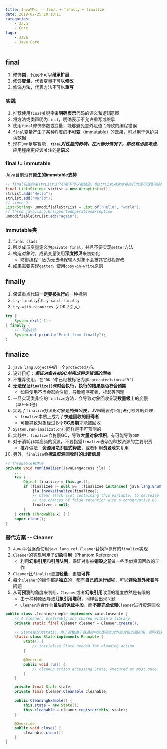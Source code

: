 ```yaml
---
title: Java核心 -- final + finally + finalize
date: 2019-02-25 10:10:11
categories:
    - Java
    - Core
tags:
    - Java
    - Java Core
---
```


## final
1. 修饰**类**，代表不可以**继承扩展**
2. 修饰**变量**，代表变量不可以**修改**
3. 修饰**方法**，代表方法不可以**重写**

<!-- more -->

### 实践
1. 推荐使用`final`关键字来**明确表示**代码的语义和逻辑意图
2. 将方法或类声明为`final`，明确表示不允许重写或继承
3. 使用`final`修饰参数或变量，能够避免意外赋值而导致的编程错误
4. `final`变量产生了某种程度的**不可变**（immutable）的效果，可以用于保护只读数据
5. 现在`JVM`足够智能，_**`final`对性能的影响，在大部分情况下，都没有必要考虑**_，应用程序更应该关注的是**语义**

### final != immutable
Java目前没有**原生的immutable支持**
```java
// final只能约束strList这个引用不可以被赋值，但strList对象本身的行为是不受影响的
final List<String> strList = new ArrayList<>();
strList.add("Hello");
strList.add("World");
// since 9
List<String> unmodifiableStrList = List.of("Hello", "world");
// throw java.lang.UnsupportedOperationException
unmodifiableStrList.add("again");
```

### immutable类
1. `final class`
2. 所以成员变量定义为`private final`，并且不要实现`setter`方法
3. 构造对象时，成员变量使用**深度拷贝**来初始化
    - 防御编程：因为无法确保输入对象不会被其它线程修改
4. 如果需要实现`getter`，使用`copy-on-write`原则

## finally
1. 保证重点代码**一定要被执行**的一种机制
2. `try-finally`和`try-catch-finally`
3. `try-with-resources`（JDK 7引入）

```java
try {
    System.exit(-1);
} finally {
    // 不会执行
    System.out.println("Print from finally");
}
```

## finalize
1. `java.lang.Object`中的一个`protected`方法
2. 设计目标：_**保证对象在被GC前完成特定资源的回收**_
3. 不推荐使用，在`JDK 9`中已经被标记为`@Deprecated(since="9")`
4. **无法保证`finalize()`何时会执行，执行的结果是否符合预期**
    - 如果使用不当会影响性能，导致程序死锁、挂起等问题
5. 一旦实现类非空的`finalize`方法，会导致对象回收呈现**数量级**上的变慢（40~50倍）
6. 实现了`finalize`方法的对象是**特殊公民**，JVM需要对它们进行额外的处理
    - `finalize`本质上成为了**快速回收的阻碍者**
    - 可能导致对象经过多个**GC周期**才能被回收
7. `System.runFinalization()`同样是不可预测的
8. 实践中，`finalize`会拖慢GC，导致**大量对象堆积**，有可能导致`OOM`
9. 对于消耗非常高频的资源，不要指望`finalize`去承担释放资源的主要职责
    - 推荐做法：**资源用完即显式释放**，或者利用**资源池**来复用
10. 另外，`finalize`会**掩盖资源回收时的出错信息**

```java java.lang.ref.Finalizer
// Throwable被生吞
private void runFinalizer(JavaLangAccess jla) {
    ...
    try {
        Object finalizee = this.get();
        if (finalizee != null && !(finalizee instanceof java.lang.Enum)) {
            jla.invokeFinalize(finalizee);
            // Clear stack slot containing this variable, to decrease
            // the chances of false retention with a conservative GC
            finalizee = null;
        }
    } catch (Throwable x) { }
    super.clear();
}
```

### 替代方案 -- Cleaner
1. Java平台逐渐使用`java.lang.ref.Cleaner`替换掉原有的`finalize`实现
2. `Cleaner`的实现利用了**幻象引用**（Phantom Reference）
    - 利用**幻象引用**和**引用队列**，保证对象被**销毁之前**做一些类似资源回收的工作
3. `Cleaner`比`finalize`更加**轻量**，更加**可靠**
4. 每个`Cleaner`的操作都是**独立**的，都有**自己的运行线程**，可以**避免意外死锁**等问题
5. 从**可预测**的角度来判断，`Cleaner`或者**幻象引用**改善的程度依然是有限的
    - 由于种种原因导致**幻象引用堆积**，同样会出现问题
    - `Cleaner`适合作为**最后的保证手段**，而**不能完全依赖**`Cleaner`进行资源回收

```java
public class CleaningExample implements AutoCloseable {
    // A cleaner, preferably one shared within a library
    private static final Cleaner cleaner = Cleaner.create();

    // State定义为static，为了避免由于普通的内部类隐含对外部对象的强引用，而导致外部对象无法进入幻象可达的状态
    static class State implements Runnable {
        State() {
            // initialize State needed for cleaning action
        }

        @Override
        public void run() {
            // cleanup action accessing State, executed at most once
        }
    }

    private final State state;
    private final Cleaner.Cleanable cleanable;

    public CleaningExample() {
        this.state = new State();
        this.cleanable = cleaner.register(this, state);
    }

    @Override
    public void close() {
        cleanable.clean();
    }
}
```

<!-- indicate-the-source -->
